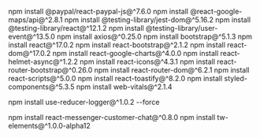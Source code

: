 npm install @paypal/react-paypal-js@^7.6.0
npm install @react-google-maps/api@^2.8.1
npm install @testing-library/jest-dom@^5.16.2
npm install @testing-library/react@^12.1.2
npm install @testing-library/user-event@^13.5.0
npm install axios@^0.25.0
npm install bootstrap@^5.1.3
npm install react@^17.0.2
npm install react-bootstrap@^2.1.2
npm install react-dom@^17.0.2
npm install react-google-charts@^4.0.0
npm install react-helmet-async@^1.2.2
npm install react-icons@^4.3.1
npm install react-router-bootstrap@^0.26.0
npm install react-router-dom@^6.2.1
npm install react-scripts@^5.0.0
npm install react-toastify@^8.2.0
npm install styled-components@^5.3.5
npm install web-vitals@^2.1.4

npm install use-reducer-logger@^1.0.2 --force



<!-- No Install -->
npm install react-messenger-customer-chat@^0.8.0
npm install tw-elements@^1.0.0-alpha12



